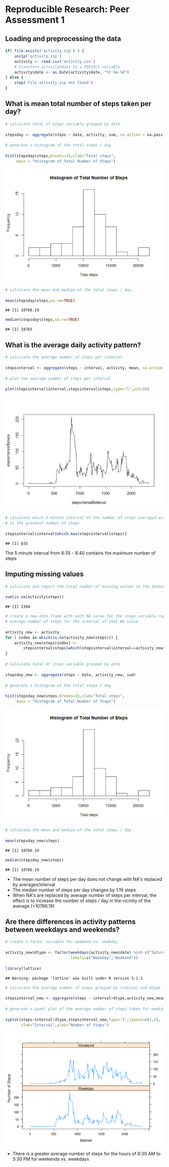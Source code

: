 # Reproducible Research: Peer Assessment 1


## Loading and preprocessing the data

```r
if( file.exists('activity.zip') ) {
    unzip('activity.zip')
    activity <- read.csv('activity.csv')
    # transform activity$date to a POSIXct variable
    activity$date <- as.Date(activity$date, "%Y-%m-%d")
} else {
    stop('file activity.zip not found')
}
```

## What is mean total number of steps taken per day?


```r
# calculate total of steps variable grouped by date

stepsday <- aggregate(steps ~ date, activity, sum, na.action = na.pass)

# generate a histogram of the total steps / day

hist(stepsday$steps,breaks=15,xlab="Total steps", 
     main = "Histogram of Total Number of Steps")
```

![](PA1_template_files/figure-html/unnamed-chunk-2-1.png)

```r
# calculate the mean and median of the total steps / day

mean(stepsday$steps,na.rm=TRUE)
```

```
## [1] 10766.19
```

```r
median(stepsday$steps,na.rm=TRUE)
```

```
## [1] 10765
```

## What is the average daily activity pattern?


```r
# calculate the average number of steps per interval

stepsinterval <- aggregate(steps ~ interval, activity, mean, na.action = na.omit)

# plot the average number of steps per interval

plot(stepsinterval$interval,stepsinterval$steps,type="l",pch=20)
```

![](PA1_template_files/figure-html/unnamed-chunk-3-1.png)

```r
# calculate which 5 minute interval of the number of steps averaged across all days
# is the greatest number of steps

stepsinterval$interval[which.max(stepsinterval$steps)]
```

```
## [1] 835
```

The 5 minute interval from 8:35 - 8:40 contains the maximum number of steps

## Imputing missing values


```r
# calculate and report the total number of missing values in the dataset

sum(is.na(activity$steps))
```

```
## [1] 2304
```

```r
# create a new data.frame with each NA value for the steps variable replaced with the
# average number of steps for the interval of that NA value

activity_new <- activity
for ( index in which(is.na(activity_new$steps))) {
    activity_new$steps[index] <-
        stepsinterval$steps[which(stepsinterval$interval==activity_new$interval[index])]
}

# calculate total of steps variable grouped by date

stepsday_new <- aggregate(steps ~ date, activity_new, sum)

# generate a histogram of the total steps / day

hist(stepsday_new$steps,breaks=15,xlab="Total steps", 
     main = "Histogram of Total Number of Steps")
```

![](PA1_template_files/figure-html/unnamed-chunk-4-1.png)

```r
# calculate the mean and median of the total steps / day

mean(stepsday_new$steps)
```

```
## [1] 10766.19
```

```r
median(stepsday_new$steps)
```

```
## [1] 10766.19
```

* The mean number of steps per day does not change with NA's replaced by averages/interval
* The median number of steps per day changes by 1.19 steps  
* When NA's are replaced by average number of steps per interval, the effect is to increase
the number of steps / day in the vicinity of the average (=10766.19)

## Are there differences in activity patterns between weekdays and weekends?


```r
# create a factor variable for weekend vs. weekday

activity_new$dtype <- factor(weekdays(activity_new$date) %in% c("Saturday","Sunday"),
                             labels=c("Weekday","Weekend"))

library(lattice)
```

```
## Warning: package 'lattice' was built under R version 3.1.3
```

```r
# calculate the average number of steps grouped by interval and dtype

stepsinterval_new <- aggregate(steps ~ interval+dtype,activity_new,mean)

# generate a panel plot of the average number of steps taken for weekdays and weekends

xyplot(steps~interval|dtype,stepsinterval_new,type='l',layout=c(1,2),
       xlab="Interval",ylab="Number of Steps")
```

![](PA1_template_files/figure-html/unnamed-chunk-5-1.png)

* There is a greater average number of steps for the hours of 9:30 AM to 5:30 PM for
weekends vs. weekdays



